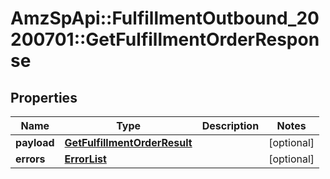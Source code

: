 # AmzSpApi::FulfillmentOutbound_20200701::GetFulfillmentOrderResponse

## Properties
Name | Type | Description | Notes
------------ | ------------- | ------------- | -------------
**payload** | [**GetFulfillmentOrderResult**](GetFulfillmentOrderResult.md) |  | [optional] 
**errors** | [**ErrorList**](ErrorList.md) |  | [optional] 

